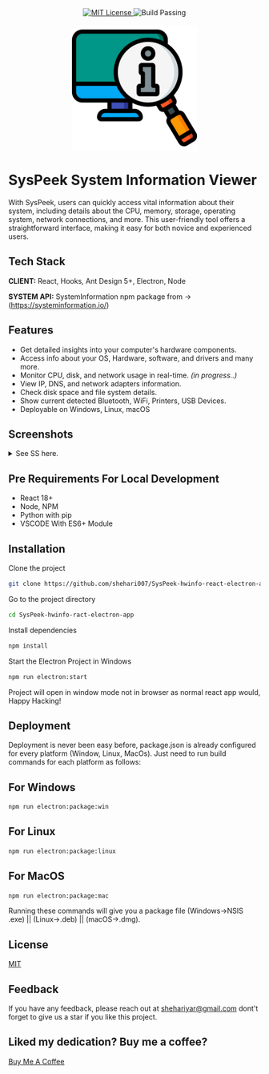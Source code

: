 

<div align="center">
  <a href="https://choosealicense.com/licenses/mit/">
    <img src="https://img.shields.io/badge/LICENSE-MIT-blue?style=flat-square" alt="MIT License">
  </a>
  
  <img src="https://img.shields.io/badge/BUILD-PASSING-green?style=flat-square" alt="Build Passing">
</div>

<br/>



<div align="center">
    <img src="https://github.com/shehari007/SysPeek-hwinfo-react-electron-app/blob/main/public/logo192.png?raw=true" height="250px" width="250px">
</div>



# SysPeek System Information Viewer

With SysPeek, users can quickly access vital information about their system, including details about the CPU, memory, storage, operating system, network connections, and more. This user-friendly tool offers a straightforward interface, making it easy for both novice and experienced users.

## Tech Stack

**CLIENT:** React, Hooks, Ant Design 5+, Electron, Node

**SYSTEM API:** SystemInformation npm package from -> (https://systeminformation.io/)


## Features

- Get detailed insights into your computer's hardware components.
-  Access info about your OS, Hardware, software, and drivers and many more.
- Monitor CPU, disk, and network usage in real-time. _(in progress..)_
- View IP, DNS, and network adapters information.
- Check disk space and file system details.
- Show current detected Bluetooth, WiFi, Printers, USB Devices.
- Deployable on Windows, Linux, macOS 

## Screenshots

<details>
  <summary>See SS here.</summary>
  <div align="center">
  <h4>App View</h4>
  <img src="https://github.com/shehari007/SysPeek-hwinfo-react-electron-app/blob/main/screenshots/syspeek%20(1).png?raw=true" name="image-1">
  <h4>Home (About) View</h4>
  <img src="https://github.com/shehari007/SysPeek-hwinfo-react-electron-app/blob/main/screenshots/syspeek%20(2).png?raw=true" name="image-2">
  </div>
</details>

## Pre Requirements For Local Development

- React 18+
- Node, NPM
- Python with pip
- VSCODE With ES6+ Module
## Installation

Clone the project

```bash
git clone https://github.com/shehari007/SysPeek-hwinfo-react-electron-app.git
```

Go to the project directory

```bash
cd SysPeek-hwinfo-ract-electron-app
```

Install dependencies

```bash
npm install
```

Start the Electron Project in Windows

```bash
npm run electron:start
```
Project will open in window mode not in browser as normal react app would, Happy Hacking!
## Deployment

Deployment is never been easy before, package.json is already configured for every platform (Window, Linux, MacOs). Just need to run build commands for each platform as follows:
## For Windows
```bash
npm run electron:package:win
```
## For Linux
```bash
npm run electron:package:linux
```
## For MacOS
```bash
npm run electron:package:mac
```
Running these commands will give you a package file (Windows->NSIS .exe) || (Linux->.deb) || (macOS->.dmg).
## License

[MIT](https://choosealicense.com/licenses/mit/)


## Feedback

If you have any feedback, please reach out at shehariyar@gmail.com
dont't forget to give us a star if you like this project.

## Liked my dedication? Buy me a coffee?
<a href="https://www.buymeacoffee.com/shehari007">Buy Me A Coffee</a>
